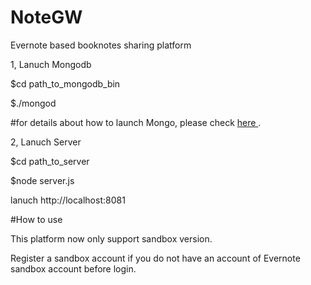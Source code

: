 
# NoteGW

<p>Evernote based booknotes sharing platform</p>

<p>1, Lanuch Mongodb<p>
   <p>$cd path_to_mongodb_bin</p>
   <p>$./mongod</p>
   <p>#for details about how to launch Mongo, please check <a href="http://docs.mongodb.org/manual/tutorial/manage-mongodb-processes/"> here </a>.<p>
<p>2, Lanuch Server<p>
  <p>$cd path_to_server</p>
  <p>$node server.js</p>
  <p>lanuch http://localhost:8081</p>



#How to use

This platform now only support sandbox version.

Register a sandbox account if you do not have an account of Evernote sandbox account before login.